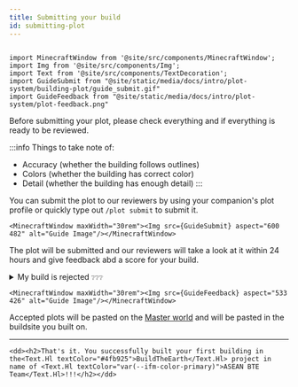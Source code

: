 ```yaml
---
title: Submitting your build
id: submitting-plot
---
```

```mdx-code-block

import MinecraftWindow from '@site/src/components/MinecraftWindow';
import Img from '@site/src/components/Img';
import Text from '@site/src/components/TextDecoration';
import GuideSubmit from "@site/static/media/docs/intro/plot-system/building-plot/guide_submit.gif"
import GuideFeedback from "@site/static/media/docs/intro/plot-system/plot-feedback.png"

```

Before submitting your plot, please check everything and if everything is ready to be reviewed.

:::info Things to take note of:
   - Accuracy (whether the building follows outlines)
   - Colors (whether the building has correct color)
   - Detail (whether the building has enough detail)
::: 

You can submit the plot to our reviewers by using your companion's plot profile or quickly type out `/plot submit` to submit it.

```mdx-code-block
<MinecraftWindow maxWidth="30rem"><Img src={GuideSubmit} aspect="600 482" alt="Guide Image"/></MinecraftWindow>
```

The plot will be submitted and our reviewers will take a look at it within 24 hours and give feedback abd a score for your build.

<details>
<summary>My build is rejected <small>❔❔❔</small></summary> 
Don't worry, everyone makes mistakes. Go back to your plot and you'll see improvement messages from the reviewers to help you fix your building.
Submit your plot again with your improvements and you'll may get suddenly get approved by our member!
</details>

```mdx-code-block
<MinecraftWindow maxWidth="30rem"><Img src={GuideFeedback} aspect="533 426" alt="Guide Image"/></MinecraftWindow>
```

Accepted plots will be pasted on the [Master world](../../visiting#1-master-server) and will be pasted in the buildsite you built on.

---

```mdx-code-block
<dd><h2>That's it. You successfully built your first building in the<Text.Hl textColor="#4fb925">BuildTheEarth</Text.Hl> project in name of <Text.Hl textColor="var(--ifm-color-primary)">ASEAN BTE Team</Text.Hl>!!!</h2></dd>
```